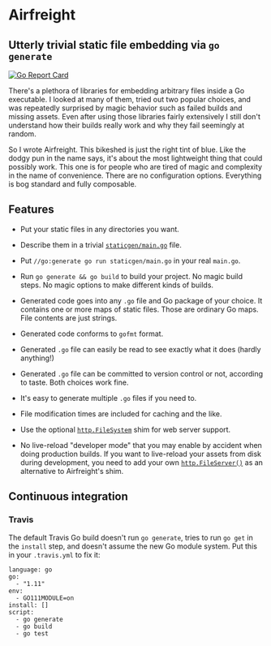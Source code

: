 # Airfreight

## Utterly trivial static file embedding via `go generate`

[![Go Report Card](https://goreportcard.com/badge/github.com/lassik/airfreight)](https://goreportcard.com/report/github.com/lassik/airfreight)

There's a plethora of libraries for embedding arbitrary files inside a
Go executable. I looked at many of them, tried out two popular
choices, and was repeatedly surprised by magic behavior such as failed
builds and missing assets. Even after using those libraries fairly
extensively I still don't understand how their builds really work and
why they fail seemingly at random.

So I wrote Airfreight. This bikeshed is just the right tint of blue.
Like the dodgy pun in the name says, it's about the most lightweight
thing that could possibly work. This one is for people who are tired
of magic and complexity in the name of convenience. There are no
configuration options. Everything is bog standard and fully
composable.

## Features

- Put your static files in any directories you want.

- Describe them in a trivial [`staticgen/main.go`](example/staticgen/main.go) file.

- Put `//go:generate go run staticgen/main.go` in your real `main.go`.

- Run `go generate && go build` to build your project. No magic build
  steps. No magic options to make different kinds of builds.

- Generated code goes into any `.go` file and Go package of your
  choice. It contains one or more maps of static files. Those are
  ordinary Go maps. File contents are just strings.

- Generated code conforms to `gofmt` format.

- Generated `.go` file can easily be read to see exactly what it does
  (hardly anything!)

- Generated `.go` file can be committed to version control or not,
  according to taste. Both choices work fine.

- It's easy to generate multiple `.go` files if you need to.

- File modification times are included for caching and the like.

- Use the optional
  [`http.FileSystem`](https://golang.org/pkg/net/http/#FileSystem)
  shim for web server support.

- No live-reload "developer mode" that you may enable by accident when
  doing production builds. If you want to live-reload your assets from
  disk during development, you need to add your own
  [`http.FileServer()`](https://golang.org/pkg/net/http/#FileServer)
  as an alternative to Airfreight's shim.

## Continuous integration

### Travis

The default Travis Go build doesn't run `go generate`, tries to run
`go get` in the `install` step, and doesn't assume the new Go module
system. Put this in your `.travis.yml` to fix it:

    language: go
    go:
      - "1.11"
    env:
      - GO111MODULE=on
    install: []
    script:
      - go generate
      - go build
      - go test
